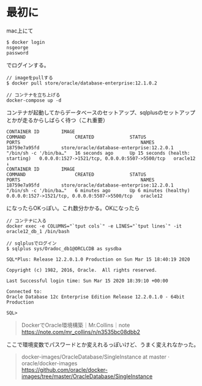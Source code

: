 


# 最初に

mac上にて

```
$ docker login
nsgeorge
password
```

でログインする。

```
// imageをpullする
$ docker pull store/oracle/database-enterprise:12.1.0.2

// コンテナを立ち上げる
docker-compose up -d
```

コンテナが起動してからデータベースのセットアップ、sqlplusのセットアップとかが走るからしばらく待つ（これ重要）

```
CONTAINER ID        IMAGE                                       COMMAND                  CREATED             STATUS                             PORTS                                            NAMES
18759e7a95fd        store/oracle/database-enterprise:12.2.0.1   "/bin/sh -c '/bin/ba…"   16 seconds ago      Up 15 seconds (health: starting)   0.0.0.0:1527->1521/tcp, 0.0.0.0:5507->5500/tcp   oracle12
↓
CONTAINER ID        IMAGE                                       COMMAND                  CREATED             STATUS                   PORTS                                            NAMES
18759e7a95fd        store/oracle/database-enterprise:12.2.0.1   "/bin/sh -c '/bin/ba…"   6 minutes ago       Up 6 minutes (healthy)   0.0.0.0:1527->1521/tcp, 0.0.0.0:5507->5500/tcp   oracle12
```

になったらOKっぽい。これ数分かかる。OKになったら

```
// コンテナに入る
docker exec -e COLUMNS="`tput cols`" -e LINES="`tput lines`" -it oracle12_db_1 /bin/bash

// sqlplusでログイン
$ sqlplus sys/Oradoc_db1@ORCLCDB as sysdba

SQL*Plus: Release 12.2.0.1.0 Production on Sun Mar 15 18:40:19 2020

Copyright (c) 1982, 2016, Oracle.  All rights reserved.

Last Successful login time: Sun Mar 15 2020 18:39:10 +00:00

Connected to:
Oracle Database 12c Enterprise Edition Release 12.2.0.1.0 - 64bit Production

SQL>
```

> DockerでOracle環境構築｜Mr.Collins｜note  
> https://note.com/mr_collins/n/n3535bc08dbb2

ここで環境変数でパスワードとか変えれるっぽいけど、うまく変えれなかった。

> docker-images/OracleDatabase/SingleInstance at master · oracle/docker-images  
> https://github.com/oracle/docker-images/tree/master/OracleDatabase/SingleInstance
